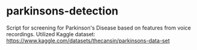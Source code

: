 # parkinsons-detection
Script for screening for Parkinson's Disease based on features from voice recordings. Utilized Kaggle dataset:
https://www.kaggle.com/datasets/thecansin/parkinsons-data-set
